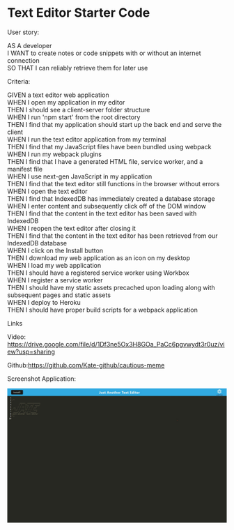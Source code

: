 # Text Editor Starter Code
User story:

AS A developer <br/>
I WANT to create notes or code snippets with or without an internet connection <br/>
SO THAT I can reliably retrieve them for later use <br/>

Criteria:

GIVEN a text editor web application <br/>
WHEN I open my application in my editor <br/>
THEN I should see a client-server folder structure <br/>
WHEN I run 'npm start' from the root directory <br/>
THEN I find that my application should start up the back end and serve the client <br/>
WHEN I run the text editor application from my terminal <br/>
THEN I find that my JavaScript files have been bundled using webpack
WHEN I run my webpack plugins <br/>
THEN I find that I have a generated HTML file, service worker, and a manifest file <br/>
WHEN I use next-gen JavaScript in my application <br/>
THEN I find that the text editor still functions in the browser without errors <br/>
WHEN I open the text editor <br/>
THEN I find that IndexedDB has immediately created a database storage <br/>
WHEN I enter content and subsequently click off of the DOM window <br/>
THEN I find that the content in the text editor has been saved with IndexedDB <br/>
WHEN I reopen the text editor after closing it <br/>
THEN I find that the content in the text editor has been retrieved from our IndexedDB database <br/>
WHEN I click on the Install button <br/>
THEN I download my web application as an icon on my desktop <br/>
WHEN I load my web application <br/>
THEN I should have a registered service worker using Workbox <br/>
WHEN I register a service worker <br/>
THEN I should have my static assets precached upon loading along with subsequent pages and static assets <br/>
WHEN I deploy to Heroku <br/>
THEN I should have proper build scripts for a webpack application <br/>

Links

Video: https://drive.google.com/file/d/1Df3ne5Ox3H8GOa_PaCc6pgvwydt3r0uz/view?usp=sharing

Github:https://github.com/Kate-github/cautious-meme

Screenshot Application:

<img src="/Web%20capture_19-10-2022_201634_localhost.jpeg" alt="Web application">